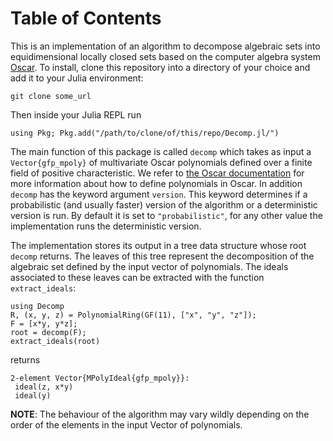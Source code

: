 
# Table of Contents



This is an implementation of an algorithm to decompose algebraic sets
into equidimensional locally closed sets based on the computer algebra
system [Oscar](https://oscar.computeralgebra.de/). To install, clone this repository into a directory of your
choice and add it to your Julia environment:

    git clone some_url

Then inside your Julia REPL run

    using Pkg; Pkg.add("/path/to/clone/of/this/repo/Decomp.jl/")

The main function of this package is called `decomp` which takes as
input a `Vector{gfp_mpoly}` of multivariate Oscar polynomials defined
over a finite field of positive characteristic. We refer to [the Oscar
documentation](https://docs.oscar-system.org/stable/) for more information about how to define polynomials in
Oscar. In addition `decomp` has the keyword argument `version`. This
keyword determines if a probabilistic (and usually faster) version of
the algorithm or a deterministic version is run. By default it is
set to `"probabilistic"`, for any other value the implementation runs
the deterministic version.

The implementation stores its output in a tree data structure whose
root `decomp` returns. The leaves of this tree represent the decomposition
of the algebraic set defined by the input vector of polynomials. The
ideals associated to these leaves can be extracted with the function
`extract_ideals`: 

    using Decomp
    R, (x, y, z) = PolynomialRing(GF(11), ["x", "y", "z"]);
    F = [x*y, y*z];
    root = decomp(F);
    extract_ideals(root)

returns

    2-element Vector{MPolyIdeal{gfp_mpoly}}:
     ideal(z, x*y)
     ideal(y)

**NOTE**: The behaviour of the algorithm may vary wildly depending on the
order of the elements in the input Vector of polynomials.


